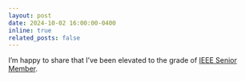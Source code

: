 ```yaml
---
layout: post
date: 2024-10-02 16:00:00-0400
inline: true
related_posts: false
---
```



I’m happy to share that I’ve been elevated to the grade of [IEEE Senior Member](https://ieee-collabratec.ieee.org/app/p/pbenalcazar?slv=true).
